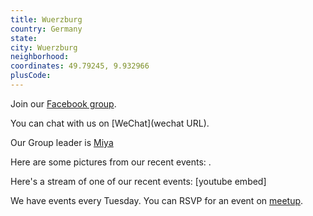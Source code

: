 ```yaml
---
title: Wuerzburg
country: Germany
state: 
city: Wuerzburg
neighborhood: 
coordinates: 49.79245, 9.932966
plusCode:
---
```

Join our [Facebook group](https://www.facebook.com/groups/free.code.camp.wuerzburg).

You can chat with us on [WeChat](wechat URL).

Our Group leader is [Miya](freecodecamp.org/miya)

Here are some pictures from our recent events:
![]().

Here's a stream of one of our recent events:
[youtube embed]

We have events every Tuesday. You can RSVP for an event on [meetup](meetupurl).
